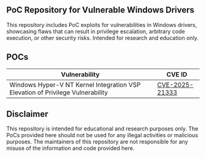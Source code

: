 ## PoC Repository for Vulnerable Windows Drivers

This repository includes PoC exploits for vulnerabilities in Windows drivers, showcasing flaws that can result in privilege escalation, arbitrary code execution, or other security risks. Intended for research and education only.


## POCs

| Vulnerability | CVE ID |
| ------------- | ------ |
| Windows Hyper-V NT Kernel Integration VSP Elevation of Privilege Vulnerability| [CVE-2025-21333](https://msrc.microsoft.com/update-guide/vulnerability/CVE-2025-21333) |


## Disclaimer

This repository is intended for educational and research purposes only. The PoCs provided here should not be used for any illegal activities or malicious purposes. The maintainers of this repository are not responsible for any misuse of the information and code provided here.